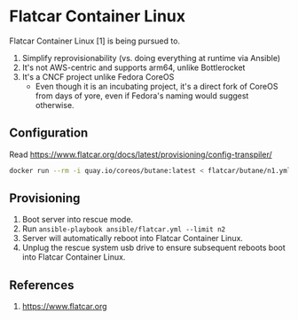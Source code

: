 # Flatcar Container Linux

Flatcar Container Linux [1] is being pursued to.

1. Simplify reprovisionability (vs. doing everything at runtime via Ansible)
2. It's not AWS-centric and supports arm64, unlike Bottlerocket
3. It's a CNCF project unlike Fedora CoreOS
   - Even though it is an incubating project, it's a direct fork of CoreOS from days of yore, even if Fedora's naming would suggest otherwise.

## Configuration

Read https://www.flatcar.org/docs/latest/provisioning/config-transpiler/

```sh
docker run --rm -i quay.io/coreos/butane:latest < flatcar/butane/n1.yml > flatcar/ignition/n1.json
```

## Provisioning

1. Boot server into rescue mode.
2. Run `ansible-playbook ansible/flatcar.yml --limit n2`
3. Server will automatically reboot into Flatcar Container Linux.
4. Unplug the rescue system usb drive to ensure subsequent reboots boot into Flatcar Container Linux.

## References

1. https://www.flatcar.org
